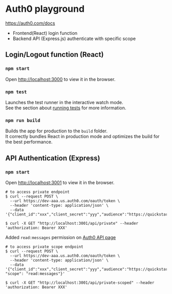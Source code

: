# Auth0 playground

https://auth0.com/docs

- Frontend(React) login function
- Backend API (Express.js) authenticate with specific scope

## Login/Logout function (React)

### `npm start`

Open [http://localhost:3000](http://localhost:3000) to view it in the browser.

### `npm test`

Launches the test runner in the interactive watch mode.\
See the section about [running tests](https://facebook.github.io/create-react-app/docs/running-tests) for more information.

### `npm run build`

Builds the app for production to the `build` folder.\
It correctly bundles React in production mode and optimizes the build for the best performance.

## API Authentication (Express)

### `npm start`

Open [http://localhost:3001](http://localhost:3001) to view it in the browser.

```
# to access private endpoint
$ curl --request POST \
  --url https://dev-aaa.us.auth0.com/oauth/token \
  --header 'content-type: application/json' \
  --data '{"client_id":"xxx","client_secret":"yyy","audience":"https://quickstarts/api","grant_type":"client_credentials"}'

$ curl -X GET "http://localhost:3001/api/private" --header 'authorization: Bearer XXX'
```

Added `read:messages` permission on [Auth0 API page](https://manage.auth0.com/dashboard/us/dev-m810kno1f46bc674/apis)

```
# to access private scope endpoint
$ curl --request POST \
  --url https://dev-aaa.us.auth0.com/oauth/token \
  --header 'content-type: application/json' \
  --data '{"client_id":"xxx","client_secret":"yyy","audience":"https://quickstarts/api","grant_type":"client_credentials", "scope": "read:messages"}'

$ curl -X GET "http://localhost:3001/api/private-scoped" --header 'authorization: Bearer XXX'
```
